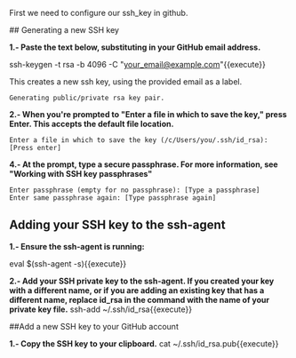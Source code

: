 First we need to configure our ssh_key in github.

## Generating a new SSH key

**1.- Paste the text below, substituting in your GitHub email address.**

ssh-keygen -t rsa -b 4096 -C "your_email@example.com"{{execute}}

This creates a new ssh key, using the provided email as a label.
```
Generating public/private rsa key pair.
```

**2.- When you're prompted to "Enter a file in which to save the key," press Enter. This accepts the default file location.**
```
Enter a file in which to save the key (/c/Users/you/.ssh/id_rsa):[Press enter]
```

**4.- At the prompt, type a secure passphrase. For more information, see "Working with SSH key passphrases"**
```
Enter passphrase (empty for no passphrase): [Type a passphrase]
Enter same passphrase again: [Type passphrase again]
```

## Adding your SSH key to the ssh-agent

**1.- Ensure the ssh-agent is running:**

eval $(ssh-agent -s){{execute}}

**2.- Add your SSH private key to the ssh-agent. If you created your key with a different name, or if you are adding an existing key that has a different name, replace id_rsa in the command with the name of your private key file.**
ssh-add ~/.ssh/id_rsa{{execute}}

##Add a new SSH key to your GitHub account

**1.- Copy the SSH key to your clipboard.**
cat ~/.ssh/id_rsa.pub{{execute}}













